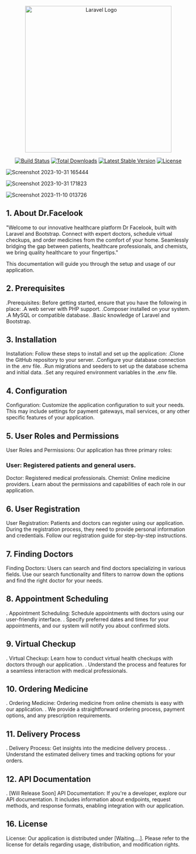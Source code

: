 <p align="center"><a href="https://laravel.com" target="_blank"><img src="https://raw.githubusercontent.com/laravel/art/master/logo-lockup/5%20SVG/2%20CMYK/1%20Full%20Color/laravel-logolockup-cmyk-red.svg" width="400" alt="Laravel Logo"></a></p>

<p align="center">
<a href="https://github.com/laravel/framework/actions"><img src="https://github.com/laravel/framework/workflows/tests/badge.svg" alt="Build Status"></a>
<a href="https://packagist.org/packages/laravel/framework"><img src="https://img.shields.io/packagist/dt/laravel/framework" alt="Total Downloads"></a>
<a href="https://packagist.org/packages/laravel/framework"><img src="https://img.shields.io/packagist/v/laravel/framework" alt="Latest Stable Version"></a>
<a href="https://packagist.org/packages/laravel/framework"><img src="https://img.shields.io/packagist/l/laravel/framework" alt="License"></a>
</p>

![Screenshot 2023-10-31 165444](https://github.com/Deveshyadav1/Dr_facelook/assets/50092905/e935c817-dae1-4740-842d-da44ab386432)

![Screenshot 2023-10-31 171823](https://github.com/Deveshyadav1/Dr_facelook/assets/50092905/8f4bf302-29a8-4575-a2bd-55358a88dd9e)

![Screenshot 2023-11-10 013726](https://github.com/Deveshyadav1/Dr_facelook/assets/50092905/b351fbf0-1451-4912-b0c0-96a7308ff600)




## 1. About Dr.Facelook

"Welcome to our innovative healthcare platform Dr Facelook, built with Laravel and Bootstrap. Connect with expert doctors, schedule virtual checkups, and order medicines from the comfort of your home. Seamlessly bridging the gap between patients, healthcare professionals, and chemists, we bring quality healthcare to your fingertips."

This documentation will guide you through the setup and usage of our application.


## 2. Prerequisites

.Prerequisites: Before getting started, ensure that you have the following in place:
.A web server with PHP support.
.Composer installed on your system.
.A MySQL or compatible database.
.Basic knowledge of Laravel and Bootstrap.

 
## 3. Installation

Installation: Follow these steps to install and set up the application:
.Clone the GitHub repository to your server.
.Configure your database connection in the .env file.
.Run migrations and seeders to set up the database schema and initial data.
.Set any required environment variables in the .env file.


## 4. Configuration

Configuration: Customize the application configuration to suit your needs. This may include settings for payment gateways, mail services, or any other specific features of your application.


## 5. User Roles and Permissions

User Roles and Permissions: Our application has three primary roles:

### User: Registered patients and general users.

Doctor: Registered medical professionals.
Chemist: Online medicine providers.
Learn about the permissions and capabilities of each role in our application.

## 6. User Registration

User Registration: Patients and doctors can register using our application. During the registration process, they need to provide personal information and credentials. Follow our registration guide for step-by-step instructions.


## 7. Finding Doctors

Finding Doctors: Users can search and find doctors specializing in various fields. Use our search functionality and filters to narrow down the options and find the right doctor for your needs.

## 8. Appointment Scheduling

. Appointment Scheduling: Schedule appointments with doctors using our user-friendly interface.
. Specify preferred dates and times for your appointments, and our system will notify you about confirmed slots.

## 9. Virtual Checkup

. Virtual Checkup: Learn how to conduct virtual health checkups with doctors through our application.
. Understand the process and features for a seamless interaction with medical professionals.

## 10. Ordering Medicine

. Ordering Medicine: Ordering medicine from online chemists is easy with our application.
. We provide a straightforward ordering process, payment options, and any prescription requirements.

## 11. Delivery Process

. Delivery Process: Get insights into the medicine delivery process.
. Understand the estimated delivery times and tracking options for your orders.

## 12. API Documentation

. [Will Release Soon] API Documentation: If you're a developer, explore our API documentation. It includes information about endpoints, request methods, and response formats, enabling integration with our application.

## 16. License

License: Our application is distributed under [Waiting....]. Please refer to the license for details regarding usage, distribution, and modification rights.
